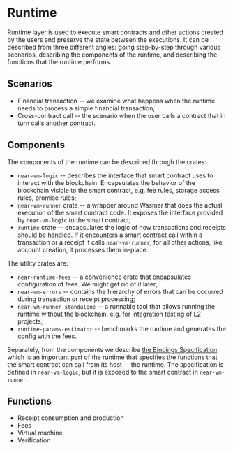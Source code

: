 # Runtime

Runtime layer is used to execute smart contracts and other actions created by the users and preserve the state between the executions.
It can be described from three different angles: going step-by-step through various scenarios, describing the components
of the runtime, and describing the functions that the runtime performs.

## Scenarios

- Financial transaction -- we examine what happens when the runtime needs to process a simple financial transaction;
- Cross-contract call -- the scenario when the user calls a contract that in turn calls another contract.

## Components

The components of the runtime can be described through the crates:

- `near-vm-logic` -- describes the interface that smart contract uses to interact with the blockchain.
  Encapsulates the behavior of the blockchain visible to the smart contract, e.g. fee rules, storage access rules, promise rules;
- `near-vm-runner` crate -- a wrapper around Wasmer that does the actual execution of the smart contract code. It exposes the
  interface provided by `near-vm-logic` to the smart contract;
- `runtime` crate -- encapsulates the logic of how transactions and receipts should be handled. If it encounters
  a smart contract call within a transaction or a receipt it calls `near-vm-runner`, for all other actions, like account
  creation, it processes them in-place.

The utility crates are:

- `near-runtime-fees` -- a convenience crate that encapsulates configuration of fees. We might get rid ot it later;
- `near-vm-errors` -- contains the hierarchy of errors that can be occurred during transaction or receipt processing;
- `near-vm-runner-standalone` -- a runnable tool that allows running the runtime without the blockchain, e.g. for
  integration testing of L2 projects;
- `runtime-params-estimator` -- benchmarks the runtime and generates the config with the fees.

Separately, from the components we describe [the Bindings Specification](Components/BindingsSpec/BindingsSpec.md) which is an
important part of the runtime that specifies the functions that the smart contract can call from its host -- the runtime.
The specification is defined in `near-vm-logic`, but it is exposed to the smart contract in `near-vm-runner`.

## Functions

- Receipt consumption and production
- Fees
- Virtual machine
- Verification
